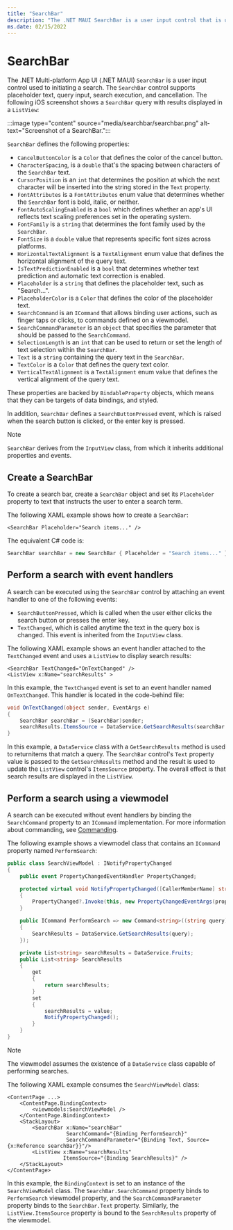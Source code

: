 ```yaml
---
title: "SearchBar"
description: "The .NET MAUI SearchBar is a user input control that is used for initiating a search. The SearchBar control supports placeholder text, query input, execution, and cancellation."
ms.date: 02/15/2022
---
```


# SearchBar

The .NET Multi-platform App UI (.NET MAUI) `SearchBar` is a user input control used to initiating a search. The `SearchBar` control supports placeholder text, query input, search execution, and cancellation. The following iOS screenshot shows a `SearchBar` query with results displayed in a `ListView`:

:::image type="content" source="media/searchbar/searchbar.png" alt-text="Screenshot of a SearchBar.":::

`SearchBar` defines the following properties:

- `CancelButtonColor` is a `Color` that defines the color of the cancel button.
- `CharacterSpacing`, is a `double` that's the spacing between characters of the `SearchBar` text.
- `CursorPosition` is an `int` that determines the position at which the next character will be inserted into the string stored in the `Text` property.
- `FontAttributes` is a `FontAttributes` enum value that determines whether the `SearchBar` font is bold, italic, or neither.
- `FontAutoScalingEnabled` is a `bool` which defines whether an app's UI reflects text scaling preferences set in the operating system.
- `FontFamily` is a `string` that determines the font family used by the `SearchBar`.
- `FontSize` is a `double` value that represents specific font sizes across platforms.
- `HorizontalTextAlignment` is a `TextAlignment` enum value that defines the horizontal alignment of the query text.
- `IsTextPredictionEnabled` is a `bool` that determines whether text prediction and automatic text correction is enabled.
- `Placeholder` is a `string` that defines the placeholder text, such as "Search...".
- `PlaceholderColor` is a `Color` that defines the color of the placeholder text.
- `SearchCommand` is an `ICommand` that allows binding user actions, such as finger taps or clicks, to commands defined on a viewmodel.
- `SearchCommandParameter` is an `object` that specifies the parameter that should be passed to the `SearchCommand`.
- `SelectionLength` is an `int` that can be used to return or set the length of text selection within the `SearchBar`.
- `Text` is a `string` containing the query text in the `SearchBar`.
- `TextColor` is a `Color` that defines the query text color.
- `VerticalTextAlignment` is a `TextAlignment` enum value that defines the vertical alignment of the query text.

These properties are backed by `BindableProperty` objects, which means that they can be targets of data bindings, and styled.

In addition, `SearchBar` defines a `SearchButtonPressed` event, which is raised when the search button is clicked, or the enter key is pressed.

> [!NOTE]
>`SearchBar` derives from the `InputView` class, from which it inherits additional properties and events.

## Create a SearchBar

To create a search bar, create a `SearchBar` object and set its `Placeholder` property to text that instructs the user to enter a search term.

The following XAML example shows how to create a `SearchBar`:

```xaml
<SearchBar Placeholder="Search items..." />
```

The equivalent C# code is:

```csharp
SearchBar searchBar = new SearchBar { Placeholder = "Search items..." };
```

## Perform a search with event handlers

A search can be executed using the `SearchBar` control by attaching an event handler to one of the following events:

- `SearchButtonPressed`, which is called when the user either clicks the search button or presses the enter key.
- `TextChanged`, which is called anytime the text in the query box is changed. This event is inherited from the `InputView` class.

The following XAML example shows an event handler attached to the `TextChanged` event and uses a `ListView` to display search results:

```xaml
<SearchBar TextChanged="OnTextChanged" />
<ListView x:Name="searchResults" >
```

In this example, the `TextChanged` event is set to an event handler named `OnTextChanged`. This handler is located in the code-behind file:

```csharp
void OnTextChanged(object sender, EventArgs e)
{
    SearchBar searchBar = (SearchBar)sender;
    searchResults.ItemsSource = DataService.GetSearchResults(searchBar.Text);
}
```

In this example, a `DataService` class with a `GetSearchResults` method is used to returnitems that match a query. The `SearchBar` control's `Text` property value is passed to the `GetSearchResults` method and the result is used to update the `ListView` control's `ItemsSource` property. The overall effect is that search results are displayed in the `ListView`.

## Perform a search using a viewmodel

A search can be executed without event handlers by binding the `SearchCommand` property to an `ICommand` implementation. For more information about commanding, see [Commanding](~/fundamentals/data-binding/commanding.md).

The following example shows a viewmodel class that contains an `ICommand` property named `PerformSearch`:

```csharp
public class SearchViewModel : INotifyPropertyChanged
{
    public event PropertyChangedEventHandler PropertyChanged;

    protected virtual void NotifyPropertyChanged([CallerMemberName] string propertyName = "")
    {
        PropertyChanged?.Invoke(this, new PropertyChangedEventArgs(propertyName));
    }

    public ICommand PerformSearch => new Command<string>((string query) =>
    {
        SearchResults = DataService.GetSearchResults(query);
    });

    private List<string> searchResults = DataService.Fruits;
    public List<string> SearchResults
    {
        get
        {
            return searchResults;
        }
        set
        {
            searchResults = value;
            NotifyPropertyChanged();
        }
    }
}
```

> [!NOTE]
> The viewmodel assumes the existence of a `DataService` class capable of performing searches.

The following XAML example consumes the `SearchViewModel` class:

```xaml
<ContentPage ...>
    <ContentPage.BindingContext>
        <viewmodels:SearchViewModel />
    </ContentPage.BindingContext>
    <StackLayout>
        <SearchBar x:Name="searchBar"
                   SearchCommand="{Binding PerformSearch}"
                   SearchCommandParameter="{Binding Text, Source={x:Reference searchBar}}"/>
        <ListView x:Name="searchResults"
                  ItemsSource="{Binding SearchResults}" />
    </StackLayout>
</ContentPage>
```

In this example, the `BindingContext` is set to an instance of the `SearchViewModel` class. The `SearchBar.SearchCommand` property binds to `PerformSearch` viewmodel property, and the `SearchCommandParameter` property binds to the `SearchBar.Text` property. Similarly, the `ListView.ItemsSource` property is bound to the `SearchResults` property of the viewmodel.

<!--
> [!NOTE]
> On iOS, the `SearchBarRenderer` class contains an overridable `UpdateCancelButton` method. This method controls when the cancel button appears, and can be overridden in a custom renderer.
 -->
